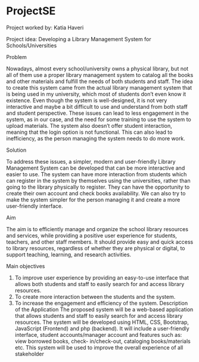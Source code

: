 # ProjectSE
Project worked by: Katia Haveri

Project idea: Developing a Library Management System for Schools/Universities


Problem

Nowadays, almost every school/university owns a physical library, but not all of them use a
proper library management system to catalog all the books and other materials and fulfill the
needs of both students and staff. The idea to create this system came from the actual library
management system that is being used in my university, which most of students don’t even
know it existence. Even though the system is well-designed, it is not very interactive and maybe
a bit difficult to use and understand from both staff and student perspective. These issues can
lead to less engagement in the system, as in our case, and the need for some training to use the
system to upload materials. The system also doesn’t offer student interaction, meaning that the
login option is not functional. This can also lead to inefficiency, as the person managing the
system needs to do more work.

Solution

To address these issues, a simpler, modern and user-friendly Library Management System can
be developed that can be more interactive and easier to use. The system can have more
interaction from students which can register in the system by themselves using the universities,
rather than going to the library physically to register. They can have the opportunity to create
their own account and check books availability. We can also try to make the system simpler for
the person managing it and create a more user-friendly interface.

Aim

The aim is to efficiently manage and organize the school library resources and services, while
providing a positive user experience for students, teachers, and other staff members. It should
provide easy and quick access to library resources, regardless of whether they are physical or
digital, to support teaching, learning, and research activities.


Main objectives

1. To improve user experience by providing an easy-to-use interface that allows both students
and staff to easily search for and access library resources.
2. To create more interaction between the students and the system.
3. To increase the engagement and efficiency of the system.
Description of the Application
The proposed system will be a web-based application that allows students and staff to easily
search for and access library resources. The system will be developed using HTML, CSS,
Bootstrap, JavaScript (Frontend) and php (backend). It will include a user-friendly interface,
student accounts/manager account and features such as: view borrowed books, check-
in/check-out, cataloging books/materials etc. This system will be used to improve the overall
experience of all stakeholder
